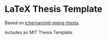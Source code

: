 LaTeX Thesis Template
=====================

Based on [jchernan/mit-meng-thesis](https://github.com/jchernan/mit-meng-thesis).


Includes an MIT Thesis Template.

